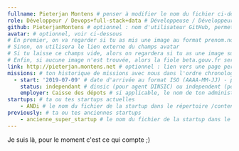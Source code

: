 ```yaml
---
fullname: Pieterjan Montens # penser à modifier le nom du fichier ci-dessus en prenom.nom.md !
role: Développeur / Devops+full-stack+data # Développeuse / Développeur / Intrapreneuse / Intrapreneur / Coach / Chargée de développement / Chargé de développement...
github: PieterjanMontens # optionnel : nom d'utilisateur GitHub, permet d'être ajouté automatiquement à l'organisation GitHub betagouv
avatar: # optionnel, voir ci-dessous
# En premier, on va regarder si tu as mis une image au format prenom.nom dans /img/authors/
# Sinon, on utilisera le lien externe du champs avatar
# Si tu laisse ce champs vide, alors on regardera si tu as une image sur GitHub
# Enfin, si aucune image n'est trouvée, alors la fiole beta.gouv.fr sera utilisée sur la page communauté
link: http://pieterjan.montens.net # optionnel : lien vers une page perso externe.
missions: # ton historique de missions avec nous dans l'ordre chronologique. Remplis déjà la première pour commencer !
  - start: '2019-07-09' # date d'arrivée au format ISO (AAAA-MM-JJ) - pense à bien garder les '' !
    status: independant # dinsic (pour agent DINSIC) ou independent (pour indépendant) ou admin (pour agent d'une autre administration) ou service (pour société de service)
    employer: Caisse des dépots # si applicable, le nom de ton administration, SSII, etc.
startups: # ta ou tes startups actuelles
    - ANDi # le nom du fichier de la startup dans le répertoire /content/_startups/ sans l'extension .md
previously: # ta ou tes anciennes startups
    - ancienne_super_startup # le nom du fichier de la startup dans le répertoire /content/_startups/ sans l'extension .md
---
```


Je suis là, pour le moment c'est ce qui compte ;)
